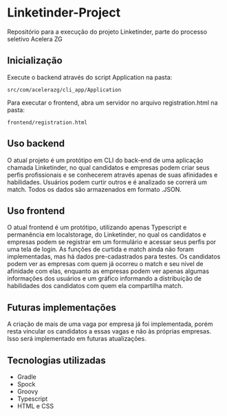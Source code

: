 # Linketinder-Project
Repositório para a execução do projeto Linketinder, parte do processo seletivo Acelera ZG

## Inicialização

Execute o backend através do script Application na pasta:

```
src/com/acelerazg/cli_app/Application
```

Para executar o frontend, abra um servidor no arquivo registration.html na pasta:

```
frontend/registration.html
```

## Uso backend

O atual projeto é um protótipo em CLI do back-end de uma aplicação chamada Linketinder, no qual candidatos e empresas podem criar seus perfis profissionais e se conhecerem através apenas de suas afinidades e habilidades. Usuários podem curtir outros e é analizado se correrá um match. Todos os dados são armazenados em formato .JSON.

## Uso frontend

O atual frontend é um protótipo, utilizando apenas Typescript e permanência em localstorage, do Linketinder, no qual os candidatos e empresas podem se registrar em um formulário e acessar seus perfis por uma tela de login. As funções de curtida e match ainda não foram implementadas, mas há dados pre-cadastrados para testes. Os candidatos podem ver as empresas com quem já ocorreu o match e seu nivel de afinidade com elas, enquanto as empresas podem ver apenas algumas informações dos usuários e um gráfico informando a distribuição de habilidades dos candidatos com quem ela compartilha match.

## Futuras implementações

A criação de mais de uma vaga por empresa já foi implementada, porém resta vincular os candidatos a essas vagas e não às próprias empresas. Isso será implementado em futuras atualizações.

## Tecnologias utilizadas

- Gradle
- Spock
- Groovy
- Typescript
- HTML e CSS